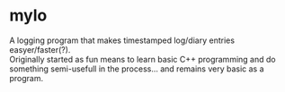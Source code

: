 # mylo
A logging program that makes timestamped log/diary entries easyer/faster(?).  
Originally started as fun means to learn basic C++ programming and do something semi-usefull in the process... and remains very basic as a program.

